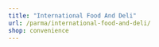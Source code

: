 ```yaml
---
title: "International Food And Deli"
url: /parma/international-food-and-deli/
shop: convenience
---
```

